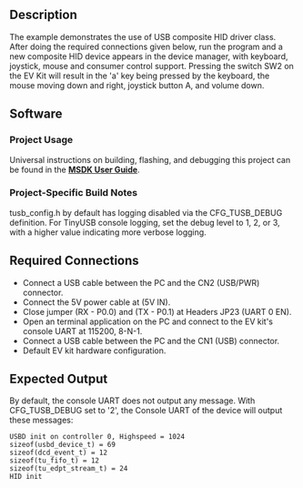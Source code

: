## Description

The example demonstrates the use of USB composite HID driver class. After doing the required connections given below, run the program and a new composite
HID device appears in the device manager, with keyboard, joystick, mouse and consumer control support. Pressing the switch SW2 on the EV Kit will result
in the 'a' key being pressed by the keyboard, the mouse moving down and right, joystick button A, and volume down.


## Software

### Project Usage

Universal instructions on building, flashing, and debugging this project can be found in the **[MSDK User Guide](https://analogdevicesinc.github.io/msdk/USERGUIDE/)**.

### Project-Specific Build Notes

tusb_config.h by default has logging disabled via the CFG_TUSB_DEBUG definition.
For TinyUSB console logging, set the debug level to 1, 2, or 3, with a higher value
indicating more verbose logging.


## Required Connections

-   Connect a USB cable between the PC and the CN2 (USB/PWR) connector.
-   Connect the 5V power cable at (5V IN).
-   Close jumper (RX - P0.0) and (TX - P0.1) at Headers JP23 (UART 0 EN).
-   Open an terminal application on the PC and connect to the EV kit's console UART at 115200, 8-N-1.
-   Connect a USB cable between the PC and the CN1 (USB) connector.
-   Default EV kit hardware configuration.

## Expected Output

By default, the console UART does not output any message.  With CFG_TUSB_DEBUG set
to '2', the Console UART of the device will output these messages:

```
USBD init on controller 0, Highspeed = 1024
sizeof(usbd_device_t) = 69
sizeof(dcd_event_t) = 12
sizeof(tu_fifo_t) = 12
sizeof(tu_edpt_stream_t) = 24
HID init
```

